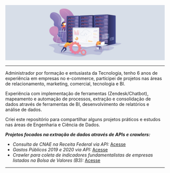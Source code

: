 ![img](https://github.com/arthurtavari/arthurtavari/blob/master/img/layout.jpg)
_________________

Administrador por formação e entusiasta da Tecnologia, tenho 6 anos de experiência em empresas no e-commerce, participei de projetos nas áreas de relacionamento, marketing, comercial, tecnologia e BI.

Experiência com implementação de ferramentas (Zendesk/Chatbot), mapeamento e automação de processos, extração e consolidação de dados através de ferramentas de BI, desenvolvimento de relatórios e análise de dados.

Criei este repositório para compartilhar alguns projetos práticos e estudos nas áreas de Engenharia e Ciência de Dados.  

***Projetos focados na extração de dados através de APIs e crawlers:***

* *Consulta de CNAE na Receita Federal via API:* [Acesse](https://github.com/arthurtavari/api_receitaws)
* *Gastos Públicos 2019 e 2020 via API:* [Acesse](https://github.com/arthurtavari/gastos_publicos)
* *Crawler para coleta de indicadores fundamentalistas de empresas listadas na Bolsa de Valores (B3):* [Acesse](https://github.com/arthurtavari/ETL_crawler_fundamentalistas_B3)
_________________

